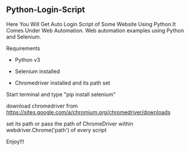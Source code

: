 ## Python-Login-Script
Here You Will Get Auto Login Script of Some Website Using Python.It Comes Under Web Automation.
Web automation examples using Python and Selenium.

Requirements

- Python v3

- Selenium installed

- Chromedriver installed and its path set

Start terminal and type "pip install selenium"

download chromedriver from https://sites.google.com/a/chromium.org/chromedriver/downloads

set its path or pass the path of ChromeDriver within webdriver.Chrome('path') of every script

Enjoy!!!
